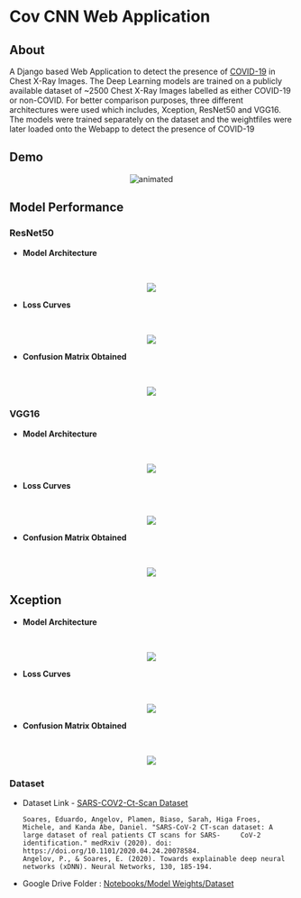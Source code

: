 # Cov CNN Web Application

## About
A Django based Web Application to detect the presence of [COVID-19](https://en.wikipedia.org/wiki/COVID-19) in Chest X-Ray Images. The Deep Learning models are trained on a publicly available dataset of ~2500 Chest X-Ray Images labelled as either COVID-19 or non-COVID. For better comparison purposes, three different architectures were used which includes, Xception, ResNet50 and VGG16. The models were trained separately on the dataset and the weightfiles were later loaded onto the Webapp to detect the presence of COVID-19

## Demo 
<p align="center">
  <img src="/Demo/demo.gif" alt="animated" />
</p>

## Model Performance

### ResNet50 

- **Model Architecture**
<br>
<p align="center">
<img src ="https://user-images.githubusercontent.com/53687927/118810680-c8b25600-b8c9-11eb-9d98-35baa3f3f42e.png"></p>

- **Loss Curves**
<br>
<p align="center">
<img src="https://user-images.githubusercontent.com/53687927/118811264-6c036b00-b8ca-11eb-8105-c9c8673e3d6c.png"></p>

- **Confusion Matrix Obtained**
<br>
<p align="center">
<img src ="https://user-images.githubusercontent.com/53687927/118810998-1cbd3a80-b8ca-11eb-80c7-78a6ecbd2665.png"></p>

### VGG16
- **Model Architecture**
<br>
<p align="center">
<img src="https://user-images.githubusercontent.com/53687927/118811078-3494be80-b8ca-11eb-9948-7e06064030c3.png"></p>

- **Loss Curves**
<br>
<p align="center">
<img src="https://user-images.githubusercontent.com/53687927/118811293-74f43c80-b8ca-11eb-9de3-d9380c082aea.png"></p>

- **Confusion Matrix Obtained**
<br>
<p align="center">
<img src="https://user-images.githubusercontent.com/53687927/118811129-42e2da80-b8ca-11eb-9ed3-6c0126180241.png"></p>


## Xception

- **Model Architecture**
<br>
<p align="center">
  <img src="https://user-images.githubusercontent.com/53687927/118811164-4fffc980-b8ca-11eb-8462-6dba7559e9ea.png"></p>

- **Loss Curves**
<br>
<p align="center">
  <img src="https://user-images.githubusercontent.com/53687927/118811317-7d4c7780-b8ca-11eb-87b3-c3d96955522a.png"></p>

- **Confusion Matrix Obtained**
<br>
<p align="center">
<img src="https://user-images.githubusercontent.com/53687927/118811202-5aba5e80-b8ca-11eb-82f5-2f199909453d.png"></p>


### Dataset
- Dataset Link - [SARS-COV2-Ct-Scan Dataset](https://www.kaggle.com/plameneduardo/sarscov2-ctscan-dataset)
  ```
  Soares, Eduardo, Angelov, Plamen, Biaso, Sarah, Higa Froes, Michele, and Kanda Abe, Daniel. "SARS-CoV-2 CT-scan dataset: A large dataset of real patients CT scans for SARS-     CoV-2 identification." medRxiv (2020). doi: https://doi.org/10.1101/2020.04.24.20078584.
  Angelov, P., & Soares, E. (2020). Towards explainable deep neural networks (xDNN). Neural Networks, 130, 185-194.
  ```
- Google Drive Folder : [Notebooks/Model Weights/Dataset](https://drive.google.com/drive/folders/1m7N600eZogRSWhG9s77KF-kFTyZiXWjO?usp=sharing) 
 
